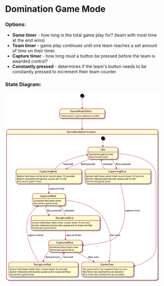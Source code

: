 # Domination Game Mode

### Options:

* **Game timer** - how long is the total game play for? (team with most time at the end wins)
* **Team timer** - game play continues until one team reaches a set amount of time on their timer.
* **Capture timer** - how long must a button be pressed before the team is awarded control?
* **Constantly pressed** - determines if the team's button needs to be constantly pressed to increment their team counter


### State Diagram:
![State Diagram for Game Mode](states_diagram.svg)


